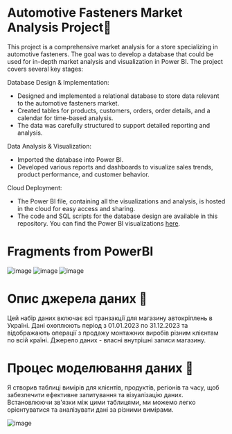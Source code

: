 # Automotive Fasteners Market Analysis Project🚗
This project is a comprehensive market analysis for a store specializing in automotive fasteners. The goal was to develop a database that could be used for in-depth market analysis and visualization in Power BI. The project covers several key stages:

Database Design & Implementation:
- Designed and implemented a relational database to store data relevant to the automotive fasteners market.
- Created tables for products, customers, orders, order details, and a calendar for time-based analysis.
- The data was carefully structured to support detailed reporting and analysis.

Data Analysis & Visualization:
- Imported the database into Power BI.
- Developed various reports and dashboards to visualize sales trends, product performance, and customer behavior.

Cloud Deployment:
- The Power BI file, containing all the visualizations and analysis, is hosted in the cloud for easy access and sharing.
- The code and SQL scripts for the database design are available in this repository. You can find the Power BI visualizations [here]().

# Fragments from PowerBI
![image](https://github.com/user-attachments/assets/bb4ae940-5824-4282-8bdb-ede8238665ef)
![image](https://github.com/user-attachments/assets/7c3e1130-d8da-47bd-9f6c-e0246b821802)
![image](https://github.com/user-attachments/assets/3dbdd2d4-20e6-4bef-aab9-118da2bc0451)

# Опис джерела даних 📂

Цей набір даних включає всі транзакції для магазину автокріплень в Україні. Дані охоплюють період з 01.01.2023 по 31.12.2023 та відображають операції з продажу монтажних виробів різним клієнтам по всій країні. Джерело даних - власні внутрішні записи магазину.

# Процес моделювання даних 🔧

Я створив таблиці вимірів для клієнтів, продуктів, регіонів та часу, щоб забезпечити ефективне запитування та візуалізацію даних. Встановлюючи зв'язки між цими таблицями, ми можемо легко орієнтуватися та аналізувати дані за різними вимірами.

![image](https://github.com/user-attachments/assets/43c45b06-a935-472d-997d-62aa26ed81b1)

